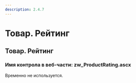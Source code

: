 ```yaml
---
description: 2.4.7
---
```


# Товар. Рейтинг

## Товар. Рейтинг

### Имя контрола в веб-части: zw\_ProductRating.ascx

Временно не используется.

